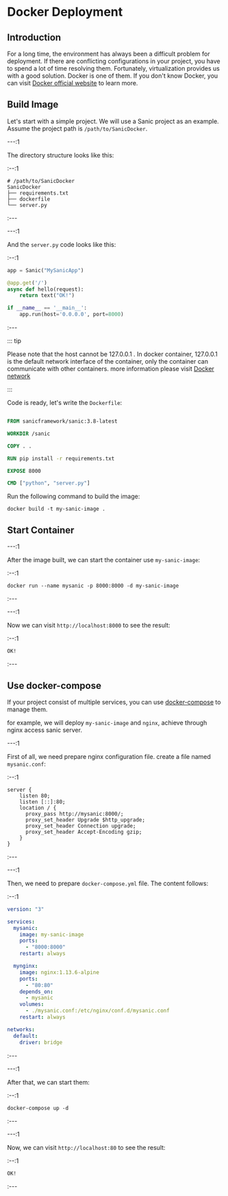 # Docker Deployment

## Introduction

For a long time, the environment has always been a difficult problem for deployment. If there are conflicting configurations in your project, you have to spend a lot of time resolving them. Fortunately, virtualization provides us with a good solution. Docker is one of them. If you don't know Docker, you can visit [Docker official website](https://www.docker.com/) to learn more.

## Build Image

Let's start with a simple project. We will use a Sanic project as an example. Assume the project path is `/path/to/SanicDocker`.

---:1

The directory structure looks like this:

:--:1

```text
# /path/to/SanicDocker
SanicDocker
├── requirements.txt
├── dockerfile
└── server.py
```

:---

---:1

And the `server.py` code looks like this:

:--:1

```python
app = Sanic("MySanicApp")

@app.get('/')
async def hello(request):
    return text("OK!")

if __name__ == '__main__':
    app.run(host='0.0.0.0', port=8000)
```

:---

::: tip

Please note that the host cannot be 127.0.0.1 . In docker container, 127.0.0.1 is the default network interface of the container, only the container can communicate with other containers. more information please visit [Docker network](https://docs.docker.com/engine/reference/commandline/network/)

:::

Code is ready, let's write the `Dockerfile`:

```Dockerfile

FROM sanicframework/sanic:3.8-latest

WORKDIR /sanic

COPY . .

RUN pip install -r requirements.txt

EXPOSE 8000

CMD ["python", "server.py"]
```

Run the following command to build the image:

```shell
docker build -t my-sanic-image .
```

## Start Container

---:1

After the image built, we can start the container use `my-sanic-image`:

:--:1

```shell
docker run --name mysanic -p 8000:8000 -d my-sanic-image
```

:---

---:1

Now we can visit `http://localhost:8000` to see the result:

:--:1

```text
OK!
```

:---

## Use docker-compose

If your project consist of multiple services, you can use [docker-compose](https://docs.docker.com/compose/) to manage them.

for example, we will deploy `my-sanic-image` and `nginx`, achieve through nginx access sanic server.

---:1

First of all, we need prepare nginx configuration file. create a file named `mysanic.conf`:

:--:1

```nginx
server {
    listen 80;
    listen [::]:80;
    location / {
      proxy_pass http://mysanic:8000/;
      proxy_set_header Upgrade $http_upgrade;
      proxy_set_header Connection upgrade;
      proxy_set_header Accept-Encoding gzip;
    }
}
```

:---

---:1

Then, we need to prepare `docker-compose.yml` file. The content follows:

:--:1

```yml
version: "3"

services:
  mysanic:
    image: my-sanic-image
    ports:
      - "8000:8000"
    restart: always

  mynginx:
    image: nginx:1.13.6-alpine
    ports:
      - "80:80"
    depends_on:
      - mysanic
    volumes:
      - ./mysanic.conf:/etc/nginx/conf.d/mysanic.conf
    restart: always

networks:
  default:
    driver: bridge
```

:---

---:1

After that, we can start them:

:--:1

```shell
docker-compose up -d
```

:---

---:1

Now, we can visit `http://localhost:80` to see the result:

:--:1

```text
OK!
```

:---
